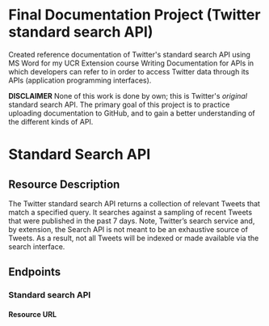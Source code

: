 # Final Documentation Project (Twitter standard search API)
Created reference documentation of Twitter's standard search API using MS Word for my UCR Extension course Writing Documentation for APIs in which developers can refer to in order to access Twitter data through its APIs (application programming interfaces). 

**DISCLAIMER**
None of this work is done by own; this is Twitter's *original* standard search API. The primary goal of this project is to practice uploading documentation to GitHub, and to gain a better understanding of the different kinds of API.
# Standard Search API
## Resource Description
The Twitter standard search API returns a collection of relevant Tweets that match a specified query. It searches against a sampling of recent Tweets that were published in the past 7 days. Note, Twitter’s search service and, by extension, the Search API is not meant to be an exhaustive source of Tweets. As a result, not all Tweets will be indexed or made available via the search interface.
## Endpoints
### Standard search API
#### Resource URL

